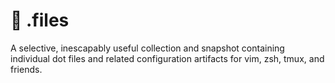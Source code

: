# :rocket: .files

A selective, inescapably useful collection and snapshot containing individual
dot files and related configuration artifacts for vim, zsh, tmux, and friends.
